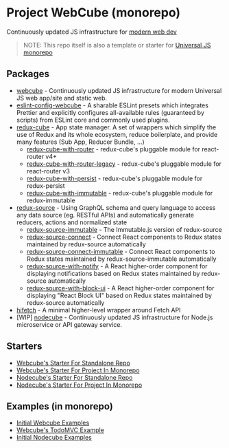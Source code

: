 
# Project WebCube (monorepo)

Continuously updated JS infrastructure for [modern web dev](https://github.com/dexteryy/spellbook-of-modern-webdev)

> NOTE: This repo itself is also a template or starter for [Universal JS monorepo](https://gist.github.com/dexteryy/1618d2398e0b24ee250535b7bc358342)

## Packages

* [webcube](./packages/webcube/) - Continuously updated JS infrastructure for modern Universal JS web app/site and static web.
* [eslint-config-webcube](./packages/eslint-config-webcube/) - A sharable ESLint presets which integrates Prettier and explicitly configures all-available rules (guaranteed by scripts) from ESLint core and commonly used plugins.
* [redux-cube](./packages/redux-cube/) - App state manager. A set of wrappers which simplify the use of Redux and its whole ecosystem, reduce boilerplate, and provide many features (Sub App, Reducer Bundle, ...)
    * [redux-cube-with-router](./packages/redux-cube-with-router/) - redux-cube's pluggable module for react-router v4+
    * [redux-cube-with-router-legacy](./packages/redux-cube-with-router-legacy/) - redux-cube's pluggable module for react-router v3
    * [redux-cube-with-persist](./packages/redux-cube-with-persist/) - redux-cube's pluggable module for redux-persist
    * [redux-cube-with-immutable](./packages/redux-cube-with-immutable/) - redux-cube's pluggable module for redux-immutable
* [redux-source](./packages/redux-source/) - Using GraphQL schema and query language to access any data source (eg. RESTful APIs) and automatically generate reducers, actions and normalized state
    * [redux-source-immutable](./packages/redux-source-immutable/) - The Immutable.js version of redux-source
    * [redux-source-connect](./packages/redux-source-connect/) - Connect React components to Redux states maintained by redux-source automatically
    * [redux-source-connect-immutable](./packages/redux-source-connect-immutable/) - Connect React components to Redux states maintained by redux-source-immutable automatically
    * [redux-source-with-notify](./packages/redux-source-with-notify/) - A React higher-order component for displaying notifications based on Redux states maintained by redux-source automatically
    * [redux-source-with-block-ui](./packages/redux-source-with-block-ui/) - A React higher-order component for displaying "React Block UI" based on Redux states maintained by redux-source automatically
* [hifetch](./packages/hifetch/) - A minimal higher-level wrapper around Fetch API
* [WIP] [nodecube](https://github.com/dexteryy/nodecube) - Continuously updated JS infrastructure for Node.js microservice or API gateway service.

## Starters

* [Webcube's Starter For Standalone Repo](./starters/webcube-app-as-standalone/)
* [Webcube's Starter For Project In Monorepo](./starters/webcube-app-in-monorepo/)
* [Nodecube's Starter For Standalone Repo](./starters/nodecube-service-as-standalone/)
* [Nodecube's Starter For Project In Monorepo](./starters/nodecube-service-in-monorepo/)

## Examples (in monorepo)

* [Initial Webcube Examples](./examples/webcube-initial-structure/)
* [Webcube's TodoMVC Example](./examples/webcube-todo-app/)
* [Initial Nodecube Examples](./examples/nodecube-initial-structure/)
